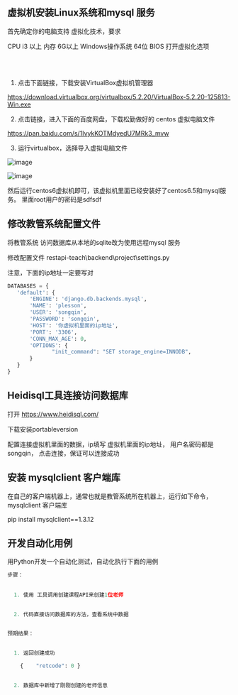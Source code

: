
## 虚拟机安装Linux系统和mysql 服务


首先确定你的电脑支持 虚拟化技术，要求

CPU i3 以上
内存 6G以上
Windows操作系统  64位
BIOS 打开虚拟化选项

<br><br>

1. 点击下面链接，下载安装VirtualBox虚拟机管理器

https://download.virtualbox.org/virtualbox/5.2.20/VirtualBox-5.2.20-125813-Win.exe

2. 点击链接，进入下面的百度网盘，下载松勤做好的 centos 虚拟电脑文件

https://pan.baidu.com/s/1IvykKOTMdyedU7MRk3_mvw

3. 运行virtualbox，选择导入虚拟电脑文件

![image](https://user-images.githubusercontent.com/10496014/47960748-9528bc80-e03a-11e8-81e8-76f09e6e380a.png)

![image](https://user-images.githubusercontent.com/10496014/47960755-cd2fff80-e03a-11e8-9fa4-4dddbc269a41.png)


然后运行centos6虚拟机即可，该虚拟机里面已经安装好了centos6.5和mysql服务。 里面root用户的密码是sdfsdf


## 修改教管系统配置文件

将教管系统 访问数据库从本地的sqlite改为使用远程mysql 服务

修改配置文件
restapi-teach\backend\project\settings.py

注意，下面的ip地址一定要写对

```py
DATABASES = {
   'default': {
       'ENGINE': 'django.db.backends.mysql',
       'NAME': 'plesson',
       'USER': 'songqin',
       'PASSWORD': 'songqin',
       'HOST': '你虚拟机里面的ip地址',
       'PORT': '3306',
       'CONN_MAX_AGE': 0, 
       'OPTIONS': {
              "init_command": "SET storage_engine=INNODB",
       }
   }
}
```


## Heidisql工具连接访问数据库

打开 https://www.heidisql.com/

下载安装portableversion

配置连接虚拟机里面的数据，ip填写 虚拟机里面的ip地址， 用户名密码都是 songqin， 点击连接，保证可以连接成功


## 安装 mysqlclient 客户端库

在自己的客户端机器上，通常也就是教管系统所在机器上，运行如下命令， mysqlclient 客户端库

pip install mysqlclient==1.3.12


## 开发自动化用例

用Python开发一个自动化测试，自动化执行下面的用例
 
```py
步骤：
  
  
  1. 使用 工具调用创建课程API来创建1位老师
  

  2. 代码直接访问数据库的方法，查看系统中数据


预期结果：
  
  
  1. 返回创建成功

    {    "retcode": 0 }

    
  2. 数据库中新增了刚刚创建的老师信息

```
  
 


